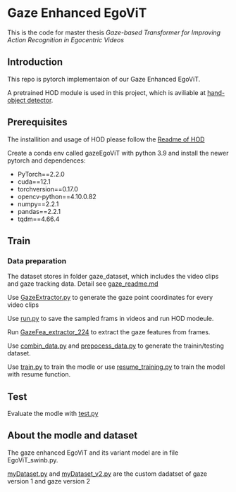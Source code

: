 # Gaze Enhanced EgoViT
This is the code for master thesis *Gaze-based Transformer for Improving Action Recognition in Egocentric Videos*


## Introduction
This repo is pytorch implementaion of our Gaze Enhanced EgoViT.

A pretrained HOD module is used in this project, which is aviliable at [hand-object detector](https://github.com/ddshan/hand_object_detector).

## Prerequisites
The installition and usage of HOD please follow the [Readme of HOD](https://github.com/ddshan/hand_object_detector/blob/master/README.md)

Create a conda env called gazeEgoViT with python 3.9 and install the newer pytorch and dependences:
* PyTorch==2.2.0
* cuda==12.1
* torchversion==0.17.0
* opencv-python==4.10.0.82
* numpy==2.2.1
* pandas==2.2.1
* tqdm==4.66.4

## Train
### Data preparation
The dataset stores in folder gaze_dataset, which includes the video clips and gaze tracking data. Detail see [gaze_readme.md](gaze_dataset/gaze_readme.md)

Use [GazeExtractor.py](gaze_preprocessing/GazeExtractor.py) to generate the gaze point coordinates for every video clips

Use [run.py](run.py) to save the sampled frams in videos and run HOD modeule.

Run [GazeFea_extractor_224](GazeFeatures/GazeFea_extractor_224.py) to extract the gaze features from frames. 

Use [combin_data.py](GazeFeatures/combin_data.py) and [prepocess_data.py](transformer/preprocess_data.py) to generate the trainin/testing dataset.

Use [train.py](transformer/train.py) to train the modle or use [resume_training.py](transformer/resume_training.py) to train the model with resume function.

## Test
Evaluate the modle with [test.py](transformer/test.py)

## About the modle and dataset

The gaze enhanced EgoViT and its variant model are in file EgoViT_swinb.py.

[myDataset.py](transformer/myDataset.py) and [myDataset_v2.py](transformer/myDataset_v2.py) are the custom dadatset of gaze version 1 and gaze version 2
